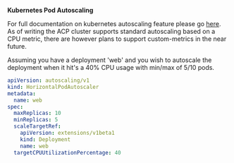 **Kubernetes Pod Autoscaling**

For full documentation on kubernetes autoscaling feature please go [here](https://kubernetes.io/docs/tasks/run-application/horizontal-pod-autoscale/). As of writing the ACP cluster supports standard autoscaling based on a CPU metric, there are however plans to support custom-metrics in the near future.

Assuming you have a deployment 'web' and you wish to autoscale the deployment when it hit's a 40% CPU usage with min/max of 5/10 pods.

```YAML
apiVersion: autoscaling/v1
kind: HorizontalPodAutoscaler
metadata:
  name: web
spec:
  maxReplicas: 10
  minReplicas: 5
  scaleTargetRef:
    apiVersion: extensions/v1beta1
    kind: Deployment
    name: web
  targetCPUUtilizationPercentage: 40
```
